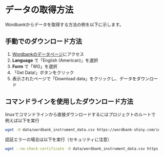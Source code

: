 # データの取得方法

Wordbankからデータを取得する方法の例を以下に示します。

## 手動でのダウンロード方法

1. [Wordbankのデータページ](https://wordbank.stanford.edu/data/?name=instrument_data)にアクセス
2. **Language** で「English (American)」を選択
3. **Form** で「WG」を選択
4. 「Get Data!」ボタンをクリック
5. 表示されたページで「Download data」をクリックし、データをダウンロード

## コマンドラインを使用したダウンロード方法

linuxでコマンドラインから直接ダウンロードするにはプロジェクトのルートで例えば以下を実行

```sh
wget -O data/wordbank_instrument_data.csv https://wordbank-shiny.com/instrument_data/_w_638744f1daca870ab8b87084850b4ffc221372064f79be30/session/c0dcbc0571c2d93aaae7f4a210a3e865/download/download_data?w=638744f1daca870ab8b87084850b4ffc221372064f79be30
```
認証エラーの場合は以下を実行（セキュリティに注意）
```sh
wget --no-check-certificate -O data/wordbank_instrument_data.csv https://wordbank-shiny.com/instrument_data/_w_638744f1daca870ab8b87084850b4ffc221372064f79be30/session/c0dcbc0571c2d93aaae7f4a210a3e865/download/download_data?w=638744f1daca870ab8b87084850b4ffc221372064f79be30
```
